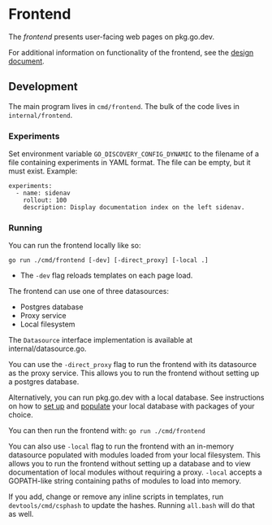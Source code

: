 # Frontend

The _frontend_ presents user-facing web pages on pkg.go.dev.

For additional information on functionality of the frontend, see the
[design document](design.md).

## Development

The main program lives in `cmd/frontend`. The bulk of the code lives in
`internal/frontend`.

### Experiments

Set environment variable `GO_DISCOVERY_CONFIG_DYNAMIC` to the filename of a file
containing experiments in YAML format. The file can be empty, but it must exist.
Example:

```
experiments:
  - name: sidenav
    rollout: 100
    description: Display documentation index on the left sidenav.
```

### Running

You can run the frontend locally like so:

    go run ./cmd/frontend [-dev] [-direct_proxy] [-local .]

- The `-dev` flag reloads templates on each page load.

The frontend can use one of three datasources:

- Postgres database
- Proxy service
- Local filesystem

The `Datasource` interface implementation is available at internal/datasource.go.

You can use the `-direct_proxy` flag to run the frontend with its datasource as
the proxy service. This allows you to run the frontend without setting up a
postgres database.

Alternatively, you can run pkg.go.dev with a local database. See instructions
on how to [set up](postgres.md) and
[populate](worker.md#populating-data-locally-using-the-worker)
your local database with packages of your choice.

You can then run the frontend with: `go run ./cmd/frontend`

You can also use `-local` flag to run the frontend with an in-memory datasource
populated with modules loaded from your local filesystem. This allows you to run
the frontend without setting up a database and to view documentation of local
modules without requiring a proxy. `-local` accepts a GOPATH-like string containing
paths of modules to load into memory.

If you add, change or remove any inline scripts in templates, run
`devtools/cmd/csphash` to update the hashes. Running `all.bash`
will do that as well.
